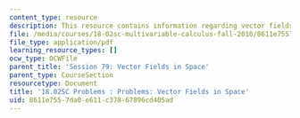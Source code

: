 ```yaml
---
content_type: resource
description: This resource contains information regarding vector fields in space.
file: /media/courses/18-02sc-multivariable-calculus-fall-2010/8611e7557da0e611c37867896cd405ad_MIT18_02SC_pb_79_quest.pdf
file_type: application/pdf
learning_resource_types: []
ocw_type: OCWFile
parent_title: 'Session 79: Vector Fields in Space'
parent_type: CourseSection
resourcetype: Document
title: '18.02SC Problems : Problems: Vector Fields in Space'
uid: 8611e755-7da0-e611-c378-67896cd405ad
---
```

